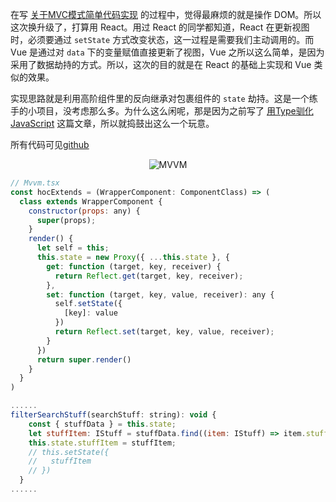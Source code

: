在写 [关于MVC模式简单代码实现](http://www.yexiaochen.com/%E5%85%B3%E4%BA%8EMVC%E6%A8%A1%E5%BC%8F%E7%AE%80%E5%8D%95%E4%BB%A3%E7%A0%81%E5%AE%9E%E7%8E%B0/) 的过程中，觉得最麻烦的就是操作 DOM。所以这次换升级了，打算用 React。用过 React 的同学都知道，React 在更新视图时，必须要通过 `setState` 方式改变状态，这一过程是需要我们主动调用的。而 Vue 是通过对 `data` 下的变量赋值直接更新了视图，Vue 之所以这么简单，是因为采用了数据劫持的方式。所以，这次的目的就是在 React 的基础上实现和 Vue 类似的效果。

实现思路就是利用高阶组件里的反向继承对包裹组件的 `state` 劫持。这是一个练手的小项目，没考虑那么多。为什么这么闲呢，那是因为之前写了 [用Type驯化JavaScript](http://www.yexiaochen.com/%E7%94%A8Type%E9%A9%AF%E5%8C%96JavaScript/) 这篇文章，所以就捣鼓出这么一个玩意。

所有代码可见[github](https://github.com/yexiaochen/mvvm_react_typescript)

<center>

![MVVM](../images/mvvm_typescript_React.gif)

</center>

```JavaScript
// Mvvm.tsx
const hocExtends = (WrapperComponent: ComponentClass) => (
  class extends WrapperComponent {
    constructor(props: any) {
      super(props);
    }
    render() {
      let self = this;
      this.state = new Proxy({ ...this.state }, {
        get: function (target, key, receiver) {
          return Reflect.get(target, key, receiver);
        },
        set: function (target, key, value, receiver): any {
          self.setState({
            [key]: value
          })
          return Reflect.set(target, key, value, receiver);
        }
      })
      return super.render()
    }
  }
)

......
filterSearchStuff(searchStuff: string): void {
    const { stuffData } = this.state;
    let stuffItem: IStuff = stuffData.find((item: IStuff) => item.stuff === searchStuff)
    this.state.stuffItem = stuffItem;
    // this.setState({
    //   stuffItem
    // })
  }
......
```